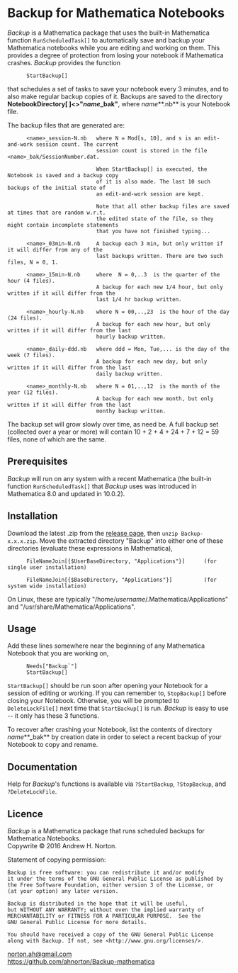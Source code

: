 # Backup for Mathematica Notebooks

*Backup* is a Mathematica package that uses the built-in Mathematica function `RunScheduledTask[]` to automatically
save and backup your Mathematica notebooks while you are editing and working on them. This provides a degree of
protection from losing your notebook if Mathematica crashes. *Backup* provides the function

          StartBackup[]

  that schedules a set of tasks to save your notebook every 3 minutes, and to also make regular backup copies of it. 
  Backups are saved to the directory  **NotebookDirectory[ ]<>"***name***_bak"**, where *name***.nb**  is your
  Notebook file.  
  
  The backup files that are generated are:
  
          <name>_session-N.nb   where N = Mod[s, 10], and s is an edit-and-work session count. The current
                                session count is stored in the file <name>_bak/SessionNumber.dat.
  
                                When StartBackup[] is executed, the Notebook is saved and a backup copy 
                                of it is also made. The last 10 such backups of the initial state of
                                an edit-and-work session are kept. 
  
                                Note that all other backup files are saved at times that are random w.r.t.
                                the edited state of the file, so they might contain incomplete statements
                                that you have not finished typing...
  
          <name>_03min-N.nb     A backup each 3 min, but only written if it will differ from any of the
                                last backups written. There are two such files, N = 0, 1.
  
          <name>_15min-N.nb     where  N = 0,..3  is the quarter of the hour (4 files).
                                A backup for each new 1/4 hour, but only written if it will differ from the
                                last 1/4 hr backup written.
            
          <name>_hourly-N.nb    where N = 00,..,23  is the hour of the day (24 files).
                                A backup for each new hour, but only written if it will differ from the last
                                hourly backup written.
            
          <name>_daily-ddd.nb   where ddd = Mon, Tue,... is the day of the week (7 files).
                                A backup for each new day, but only written if it will differ from the last
                                daily backup written.
            
          <name>_monthly-N.nb   where N = 01,..,12  is the month of the year (12 files).
                                A backup for each new month, but only written if it will differ from the last
                                monthy backup written. 
      
  The backup set will grow slowly over time, as need be. A full backup set (collected over a year or more)
  will contain 10 + 2 + 4 + 24 + 7 + 12 = 59  files, none of which are the same.

## Prerequisites

  *Backup* will run on any system with a recent Mathematica (the built-in function
  `RunScheduledTask[]` that *Backup* uses was introduced in Mathematica 8.0 and updated in 10.0.2).
  
## Installation

  Download the latest .zip from the [release page](https://github.com/ahnorton/Backup-mathematica/releases),
  then `unzip Backup-x.x.x.zip`. Move the extracted directory "Backup" into either one of these directories
  (evaluate these expressions in Mathematica),

          FileNameJoin[{$UserBaseDirectory, "Applications"}]      (for single user installation)

          FileNameJoin[{$BaseDirectory, "Applications"}]          (for system wide installation) 
           
  On Linux, these are typically  "/home/*username*/.Mathematica/Applications" and  "/usr/share/Mathematica/Applications".

## Usage

   Add these lines somewhere near the beginning of any Mathematica Notebook that you are working on,

          Needs["Backup`"]
          StartBackup[]

   `StartBackup[]` should be run soon after opening your Notebook for a session of editing or working. 
   If you can remember to, `StopBackup[]` before closing your Notebook. Otherwise, you will be prompted to
   `DeleteLockFile[]` next time that `StartBackup[]` is run. *Backup* is easy to use -- it only has these 3 functions.  

   To recover after crashing your Notebook, list the contents of
   directory *name***_bak** by creation date in order to select a recent backup of your Notebook to copy and rename.  
 
## Documentation

   Help for *Backup*'s functions is available via `?StartBackup`, `?StopBackup`, and  `?DeleteLockFile`.

## Licence

 *Backup* is a Mathematica package that runs scheduled backups for Mathematica Notebooks.
 <br>
 Copywrite &copy; 2016  Andrew H. Norton.
 
 Statement of copying permission:

    Backup is free software: you can redistribute it and/or modify
    it under the terms of the GNU General Public License as published by
    the Free Software Foundation, either version 3 of the License, or
    (at your option) any later version.

    Backup is distributed in the hope that it will be useful,
    but WITHOUT ANY WARRANTY; without even the implied warranty of
    MERCHANTABILITY or FITNESS FOR A PARTICULAR PURPOSE.  See the
    GNU General Public License for more details.

    You should have received a copy of the GNU General Public License
    along with Backup. If not, see <http://www.gnu.org/licenses/>.

norton.ah@gmail.com <br>
https://github.com/ahnorton/Backup-mathematica
